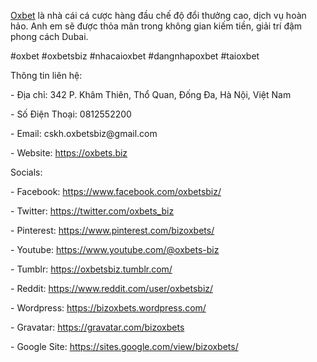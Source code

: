 <p><a href="https://oxbets.biz">Oxbet</a> là nhà cái cá cược hàng đầu chế độ đổi thưởng cao, dịch vụ hoàn hảo. Anh em sẽ được thỏa mãn trong không gian kiếm tiền, giải trí đậm phong cách Dubai.<p>
<p>#oxbet #oxbetsbiz #nhacaioxbet #dangnhapoxbet #taioxbet <p>
<p>Thông tin liên hệ:<p>
<p>- Địa chỉ: 342 P. Khâm Thiên, Thổ Quan, Đống Đa, Hà Nội, Việt Nam<p>
<p>- Số Điện Thoại: 0812552200<p>
<p>- Email: cskh.oxbetsbiz@gmail.com<p>
<p>- Website: <a href="https://oxbets.biz">https://oxbets.biz</a><p>
<p>Socials:<p>
<p>- Facebook: <a href="https://www.facebook.com/oxbetsbiz/">https://www.facebook.com/oxbetsbiz/</a><p>
<p>- Twitter: <a href="https://twitter.com/oxbets_biz">https://twitter.com/oxbets_biz</a><p>
<p>- Pinterest: <a href="https://www.pinterest.com/bizoxbets/">https://www.pinterest.com/bizoxbets/</a><p>
<p>- Youtube: <a href="https://www.youtube.com/@oxbets-biz">https://www.youtube.com/@oxbets-biz</a><p>
<p>- Tumblr: <a href="https://oxbetsbiz.tumblr.com/">https://oxbetsbiz.tumblr.com/</a><p>
<p>- Reddit: <a href="https://www.reddit.com/user/oxbetsbiz/">https://www.reddit.com/user/oxbetsbiz/</a><p>
<p>- Wordpress: <a href="https://bizoxbets.wordpress.com/">https://bizoxbets.wordpress.com/</a><p>
<p>- Gravatar: <a href="https://gravatar.com/bizoxbets">https://gravatar.com/bizoxbets</a><p>
<p>- Google Site: <a href="https://sites.google.com/view/bizoxbets/">https://sites.google.com/view/bizoxbets/</a><p>